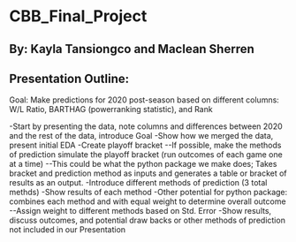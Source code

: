 # CBB_Final_Project
## By: Kayla Tansiongco and Maclean Sherren

## Presentation Outline:
Goal: Make predictions for 2020 post-season based on different columns: W/L Ratio, BARTHAG (powerranking statistic), and Rank

-Start by presenting the data, note columns and differences between 2020 and the rest of the data, introduce Goal
-Show how we merged the data, present initial EDA
-Create playoff bracket
--If possible, make the methods of prediction simulate the playoff bracket (run outcomes of each game one at a time)
--This could be what the python package we make does; Takes bracket and prediction method as inputs and generates a table or bracket of results as an output.
-Introduce different methods of prediction (3 total methds)
-Show results of each method
-Other potential for python package: combines each method and with equal weight to determine overall outcome
--Assign weight to different methods based on Std. Error
-Show results, discuss outcomes, and potential draw backs or other methods of prediction not included in our Presentation

